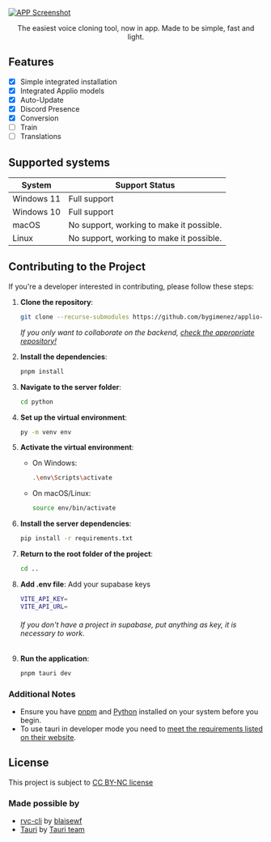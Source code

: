 [![APP Screenshot](https://i.imgur.com/RSFLuaL.png)](https://applio.org/products/app)
<p align="center">
  The easiest voice cloning tool, now in app. Made to be simple, fast and light.
</p>

## Features
- [x] Simple integrated installation
- [x] Integrated Applio models
- [x] Auto-Update
- [x] Discord Presence
- [x] Conversion
- [ ] Train
- [ ] Translations

## Supported systems
| System      | Support Status                          |
|-------------|-----------------------------------------|
| Windows 11  | Full support                            |
| Windows 10  | Full support                        |
| macOS       | No support, working to make it possible. |
| Linux       | No support, working to make it possible. |

## Contributing to the Project

If you're a developer interested in contributing, please follow these steps:

1. **Clone the repository**:
   ```bash
   git clone --recurse-submodules https://github.com/bygimenez/applio-app.git
   ```
   *If you only want to collaborate on the backend, [check the appropriate repository!](https://github.com/bygimenez/applio-app-backend)*

2. **Install the dependencies**:
   ```bash
   pnpm install
   ```

3. **Navigate to the server folder**:
   ```bash
   cd python
   ```

4. **Set up the virtual environment**:
   ```bash
   py -m venv env
   ```

5. **Activate the virtual environment**:
   - On Windows:
     ```bash
     .\env\Scripts\activate
     ```
   - On macOS/Linux:
     ```bash
     source env/bin/activate
     ```

6. **Install the server dependencies**:
   ```bash
   pip install -r requirements.txt
   ```

7. **Return to the root folder of the project**:
   ```bash
   cd ..
   ```

8. **Add .env file**:
   Add your supabase keys
   ```bash
   VITE_API_KEY=
   VITE_API_URL=
   ```
    ###### If you don't have a project in supabase, put anything as key, it is necessary to work.

9. **Run the application**:
   ```bash
   pnpm tauri dev
   ```

### Additional Notes
- Ensure you have [pnpm](https://pnpm.js.org/) and [Python](https://www.python.org/downloads/) installed on your system before you begin.
- To use tauri in developer mode you need to [meet the requirements listed on their website](https://tauri.app/start/prerequisites/).

## License
This project is subject to [CC BY-NC license](https://github.com/bygimenez/applio-app/blob/master/LICENSE)

### Made possible by
- [rvc-cli](https://github.com/blaisewf/rvc-cli) by [blaisewf](https://github.com/blaisewf)
- [Tauri](https://github.com/tauri-apps/tauri) by [Tauri team](https://github.com/tauri-apps)

